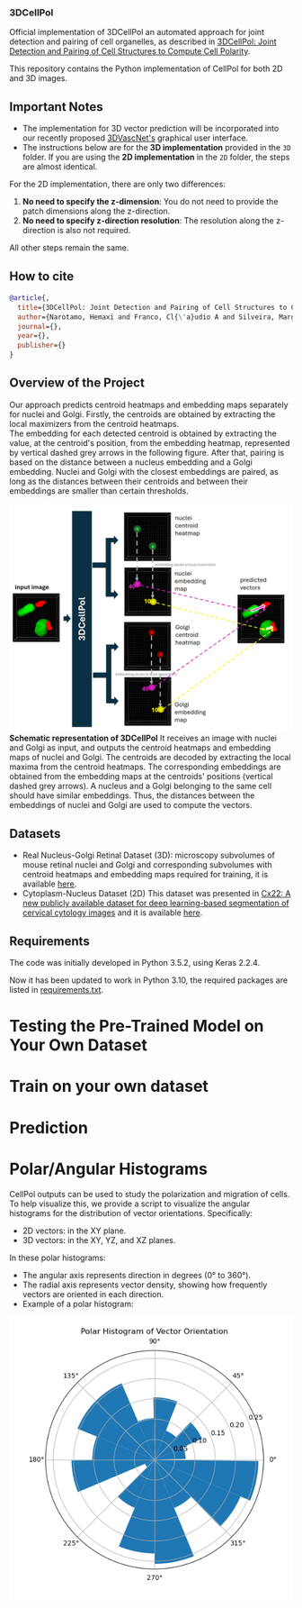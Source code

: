 ### 3DCellPol
Official implementation of 3DCellPol an automated approach for joint detection and pairing of cell organelles, as described in [3DCellPol: Joint Detection and Pairing of Cell Structures to Compute Cell Polarity](https://papers.ssrn.com/sol3/papers.cfm?abstract_id=4947066).

This repository contains the Python implementation of CellPol for both 2D and 3D images.

## Important Notes

* The implementation for 3D vector prediction will be incorporated into our recently proposed [3DVascNet's](https://github.com/HemaxiN/3DVascNet/wiki) graphical user interface.
* The instructions below are for the **3D implementation** provided in the `3D` folder. If you are using the **2D implementation** in the `2D` folder, the steps are almost identical. 

For the 2D implementation, there are only two differences:
1. **No need to specify the z-dimension**: You do not need to provide the patch dimensions along the z-direction.
2. **No need to specify z-direction resolution**: The resolution along the z-direction is also not required.

All other steps remain the same.

## How to cite

```bibtex
@article{,
  title={3DCellPol: Joint Detection and Pairing of Cell Structures to Compute Cell Polarity},
  author={Narotamo, Hemaxi and Franco, Cl{\'a}udio A and Silveira, Margarida},
  journal={},
  year={},
  publisher={}
}
```

## Overview of the Project

Our approach predicts centroid heatmaps and embedding maps separately for nuclei and Golgi. Firstly, the centroids are obtained by extracting the local maximizers from the centroid heatmaps.  
The embedding for each detected centroid is obtained by extracting the value, at the centroid's position, from the embedding heatmap, represented by vertical dashed grey arrows in the following figure.
After that, pairing is based on the distance between a nucleus embedding and a Golgi embedding. Nuclei and Golgi with the closest embeddings are paired, as long as the distances between their centroids and between their embeddings are smaller than certain thresholds. 

![](https://github.com/HemaxiN/3DCellPol/blob/main/images/overview.jpg)
**Schematic representation of 3DCellPol** It receives an image with nuclei and Golgi as input, and outputs the centroid heatmaps and embedding maps of nuclei and Golgi. The centroids are decoded by extracting the local maxima from the centroid heatmaps. The corresponding embeddings are obtained from the embedding maps at the centroids' positions (vertical dashed grey arrows). A nucleus and a Golgi belonging to the same cell should have similar embeddings. Thus, the distances between the embeddings of nuclei and Golgi are used to compute the vectors.


## Datasets

* Real Nucleus-Golgi Retinal Dataset (3D): microscopy subvolumes of mouse retinal nuclei and Golgi and corresponding subvolumes with centroid heatmaps and embedding maps required for training, it is available [here](https://huggingface.co/datasets/Hemaxi/3DCellPol).
* Cytoplasm-Nucleus Dataset (2D)
  This dataset was presented in [Cx22: A new publicly available dataset for deep learning-based segmentation of cervical cytology images](https://www.sciencedirect.com/science/article/pii/S0010482522009027) and it is available [here](https://github.com/LGQ330/Cx22).

## Requirements

The code was initially developed in Python 3.5.2, using Keras 2.2.4. 

Now it has been updated to work in Python 3.10, the required packages are listed in [requirements.txt](https://github.com/HemaxiN/3DCellPol/blob/main/requirements.txt).

# Testing the Pre-Trained Model on Your Own Dataset

# Train on your own dataset

# Prediction

# Polar/Angular Histograms

CellPol outputs can be used to study the polarization and migration of cells. To help visualize this, we provide a script to visualize the angular histograms for the distribution of vector orientations. Specifically:

- 2D vectors: in the XY plane.
- 3D vectors: in the XY, YZ, and XZ planes.

In these polar histograms:

- The angular axis represents direction in degrees (0° to 360°).
- The radial axis represents vector density, showing how frequently vectors are oriented in each direction.
- Example of a polar histogram:

![](https://github.com/HemaxiN/3DCellPol/blob/main/images/polar_histogram_example.png)
